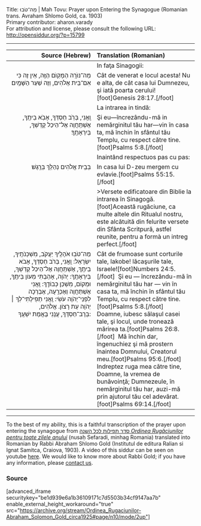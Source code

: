 <html>
<head></head>
<body>
Title: מַה־טֹּבוּ | Mah Tovu: Prayer upon Entering the Synagogue (Romanian trans. Avraham Shlomo Gold, ca. 1903)<br />
Primary contributor: aharon.varady<br />
For attribution and license, please consult the following URL: <a href="http://opensiddur.org/?p=15799">http://opensiddur.org/?p=15799</a>
<p />
<hr />

<table class="copyright" style="margin-left: auto;margin-right: auto;" class="dragtable">
<thead><tr><th id="x" style="text-align: right;">Source (Hebrew)</th><th style="text-align: left;">Translation (Romanian)</th></tr></thead>
<tbody>
<tr><td style="vertical-align:top;" width="46%">
<div class="liturgy" style="text-align: right;"><span lang="he">

</span></div></td>

<td style="vertical-align:top;" width="53%"><div class="english">
<span class="instruction">In faţa Sinagogii:</span>
</div></td></tr>


<tr><td style="vertical-align:top;" width="46%">
<div class="liturgy" style="text-align: right;"><span lang="he">
מַה־נּוֺרָֽה הַמָּקֽוֺם הַזֶּֽה, 
אֵין זֶה כִּי אִם־בֵּית אֶלֹהִים, 
וְזֶה שַׁעַר הַשָּׁמָֽיִם׃
</span></div></td>

<td style="vertical-align:top;" width="53%"><div class="english">
Cât de venerat e locul acesta! 
Nu e alta, de cât casa lui Dumnezeu, 
şi iată poarta cerului![foot]Genesis 28:17.[/foot]
</div></td></tr>


<tr><td style="vertical-align:top;" width="46%">
<div class="liturgy" style="text-align: right;"><span lang="he">

</span></div></td>

<td style="vertical-align:top;" width="53%"><div class="english">
<span class="instruction">La intrarea in tindă:</span>
</div></td></tr>


<tr><td style="vertical-align:top;" width="46%">
<div class="liturgy" style="text-align: right;"><span lang="he">
וַֽאֲנִי, בְּרֹֽב חַסְדְּךָ, אָבֹֽא בֵיתֶֽךָ, 
אֶשְׁתַּֽחֲוֶה אֶל־הֵיכַל קָדְשְׁךָ, בְּיִרְאָתֶֽךָ׃
</span></div></td>

<td style="vertical-align:top;" width="53%"><div class="english">
Şi eu—încrezându-mă in nemărginitul tău har—vin în casa ta, 
mă închin în sfântul tău Templu, cu respect către tine.[foot]Psalms 5:8.[/foot]
</div></td></tr>


<tr><td style="vertical-align:top;" width="46%">
<div class="liturgy" style="text-align: right;"><span lang="he">

</span></div></td>

<td style="vertical-align:top;" width="53%"><div class="english">
<span class="instruction">Inaintând respectuos pas cu pas:</span>
</div></td></tr>


<tr><td style="vertical-align:top;" width="46%">
<div class="liturgy" style="text-align: right;"><span lang="he">
בְּבֵֽית אֱלֹהִים נְהַלֵּֽךְ בְּרָֽגֶשׁ׃
</span></div></td>

<td style="vertical-align:top;" width="53%"><div class="english">
In casa lui D-zeu mergem cu evlavie.[foot]Psalms 55:15.[/foot]
</div></td></tr>


<tr><td style="vertical-align:top;" width="46%">
<div class="liturgy" style="text-align: right;"><span lang="he">

</span></div></td>

<td style="vertical-align:top;" width="53%"><div class="english">
<span class="instruction">>Versete edificatoare din Biblie la intrarea în Sinagogă.</span>[foot]Această rugăciune, ca multe altele din Ritualul nostru, este alcătuită din felurite versete din Sfânta Scritpurӑ, astfel reunite, pentru a formà un intreg perfect.[/foot]
</div></td></tr>


<tr><td style="vertical-align:top;" width="46%">
<div class="liturgy" style="text-align: right;"><span lang="he">
מַה־טֹּבֽוּ אֹהָלֶֽיךָ יַעֲקֹב, מִשְׁכְּנֹתֶֽיךָ, יִשְׂרָאֵל: 
וַֽאֲנִי, בְּרֹב חַסְדְּךָ, אָבֹא בֵיתֶֽךָ, 
אֶשְׁתַּֽחֲוֶה אֶל־הֵיכַל קָדְשְׁךָ, בְּיִרְאָתֶֽךָ: 
יְהֹוָה, אָהַבְתִּי מְעוֹן בֵּיתֶֽךָ, וּמְקוֹם, מִשְׁכַּן כְּבוֹדֶֽךָ: 
וַֽאֲנִי אֶשְׁתַּחֲוֶה וְאֶכְרָֽעָה, אֶבְרְכָה לִפְנֵי־יְהֹוָה עֹשִׂי: 
וַֽאֲנִי תְפִילָתִי־לְךָ ׀ יְהֹוָה עֵת רָצוֹן. 
אֱלֹהִים, בְּרָב־חַסְדֶּךָ, עֲנֵֽנִי בֶּאֱמֶת יִשְׁעֶֽךָ:
</span></div></td>

<td style="vertical-align:top;" width="53%"><div class="english">
Cât de frumoase sunt corturile tale, Iakobe! lăcaşurile tale, Israele![foot]Numbers 24:5.[/foot]&nbsp; 
Şi eu — încrezându-mă în nemărginitul tău har — vin în casa ta, 
mă închin în sfântul tău Templu, cu respect către tine.[foot]Psalms 5:8.[/foot]&nbsp; 
Doamne, iubesc sălaşul casei tale, şi locul, unde tronează mărirea ta.[foot]Psalms 26:8.[/foot]&nbsp;  
Mă închin dar, îngenuchiez şi mă prostern înaintea Domnului, Creatorul meu.[foot]Psalms 95:6.[/foot]&nbsp;  
Indreptez ruga mea către tine, Doamne, la vremea de bunăvoinţă; 
Dumnezeule, în nemărginitul tău har, auzi-mă prin ajutorul tău cel adevărat.[foot]Psalms 69:14.[/foot]
</div></td></tr>
</tbody></table>

<hr />

To the best of my ability, this is a faithful transcription of the prayer upon entering the synagogue from <a href="https://archive.org/details/Ordinea_Rugaciunilor-Abraham_Solomon_Gold_circa1925">סדר תפילות לכל השנה <em>Ordinea Rugăciunilor pentru toate zilele anului</em></a> (nusaḥ Sefaradi, minhag Romania) translated into Romanian by Rabbi Abraham Shlomo Gold (Institutul de editura Ralian si Ignat Samitca, Craiova, 1903). A video of this siddur can be seen on youtube <a href="https://www.youtube.com/watch?v=rEnnfu8pEhE">here</a>. We would like to know more about Rabbi Gold; if you have any information, please <a href="https://opensiddur.org/contact/">contact us</a>.

<h3>Source</h3>

[advanced_iframe securitykey="be1d939e6a1b36109171c7d5503b34cf9147aa7b" enable_external_height_workaround="true" src="https://archive.org/stream/Ordinea_Rugaciunilor-Abraham_Solomon_Gold_circa1925#page/n10/mode/2up"]
</body>
</html>